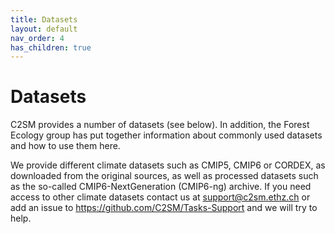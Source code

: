 ```yaml
---
title: Datasets
layout: default
nav_order: 4
has_children: true
---
```


# Datasets

C2SM provides a number of datasets (see below). In addition, the Forest Ecology group has put together information about commonly used datasets and how to use them here.

We provide different climate datasets such as CMIP5, CMIP6 or CORDEX, as downloaded from the original sources, as well as processed datasets such as the so-called CMIP6-NextGeneration (CMIP6-ng) archive. 
If you need access to other climate datasets contact us at support@c2sm.ethz.ch or add an issue to https://github.com/C2SM/Tasks-Support and we will try to help.

